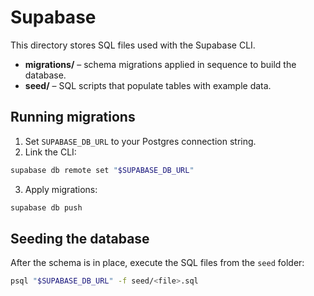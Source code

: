 # Supabase

This directory stores SQL files used with the Supabase CLI.

- **migrations/** – schema migrations applied in sequence to build the database.
- **seed/** – SQL scripts that populate tables with example data.

## Running migrations

1. Set `SUPABASE_DB_URL` to your Postgres connection string.
2. Link the CLI:

```bash
supabase db remote set "$SUPABASE_DB_URL"
```

3. Apply migrations:

```bash
supabase db push
```

## Seeding the database

After the schema is in place, execute the SQL files from the `seed` folder:

```bash
psql "$SUPABASE_DB_URL" -f seed/<file>.sql
```

